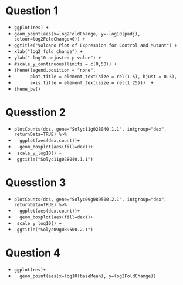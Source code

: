 # Question 1
-  `ggplot(res) +`
-  `geom_point(aes(x=log2FoldChange, y=-log10(padj), colour=log2FoldChange<0)) +`
-  `ggtitle("Volcano Plot of Expression for Control and Mutant") +`
-  `xlab("log2 fold change") + `
-  `ylab("-log10 adjusted p-value") +`
-  `#scale_y_continuous(limits = c(0,50)) +`
-  `theme(legend.position = "none",`
-  `      plot.title = element_text(size = rel(1.5), hjust = 0.5),`
-  `      axis.title = element_text(size = rel(1.25)))  +`
-  `theme_bw()`


# Quesstion 2
- `plotCounts(dds, gene="Solyc11g028040.1.1", intgroup="dex", returnData=TRUE) %>%`
- `  ggplot(aes(dex,count))+`
- `  geom_boxplot(aes(fill=dex))+`
- `  scale_y_log10() + `
- `  ggtitle("Solyc11g028040.1.1") `


# Quesstion 3
- `plotCounts(dds, gene="Solyc09g089500.2.1", intgroup="dex", returnData=TRUE) %>%`
- `  ggplot(aes(dex,count))+`
- `  geom_boxplot(aes(fill=dex))+`
- `  scale_y_log10() + `
- `  ggtitle("Solyc09g089500.2.1") `


# Question 4
- `ggplot(res)+`
- `  geom_point(aes(x=log10(baseMean), y=log2FoldChange))`
